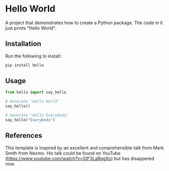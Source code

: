 # Hello World

A project that demonstrates how to create a Python package.
The code in it just prints "Hello World".

## Installation

Run the following to install:
```python
pip install hello
```

## Usage

```python
from hello import say_hello

# Generate "Hello World"
say_hello()

# Generate "Hello Everybody"
say_hello("Everybody")
```

## References
This template is inspired by an excellent and comprehensible talk from Mark Smith from Nexmo. His talk could be found on YouTube (https://www.youtube.com/watch?v=GIF3LaRqgXo) but has disappered now.
